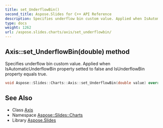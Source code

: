 ```yaml
---
title: set_UnderflowBin()
second_title: Aspose.Slides for C++ API Reference
description: Specifies underflow bin custom value. Applied when IsAutomaticUnderflowBin property setted to false and IsUnderflowBin property equals true.
type: docs
weight: 1262
url: /aspose.slides.charts/axis/set_underflowbin/
---
```

## Axis::set_UnderflowBin(double) method


Specifies underflow bin custom value. Applied when IsAutomaticUnderflowBin property setted to false and IsUnderflowBin property equals true.

```cpp
void Aspose::Slides::Charts::Axis::set_UnderflowBin(double value) override
```

## See Also

* Class [Axis](../)
* Namespace [Aspose::Slides::Charts](../../)
* Library [Aspose.Slides](../../../)